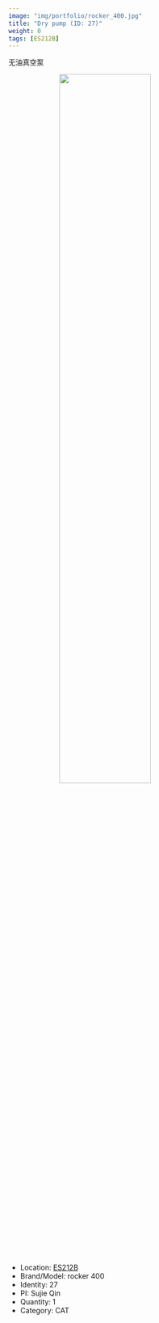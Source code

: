 ```yaml
---
image: "img/portfolio/rocker_400.jpg"
title: "Dry pump (ID: 27)"
weight: 0
tags: [ES212B]
---
```


无油真空泵

<!--more-->

<img src="../../img/portfolio/rocker_400.jpg" width="60%" style="display: block; margin: auto;">

- Location: [ES212B](../../tags/es212b)
- Brand/Model: rocker 400
- Identity: 27
- PI: Sujie Qin
- Quantity: 1
- Category: CAT






